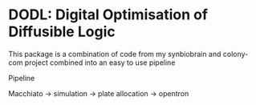 # DODL: Digital Optimisation of Diffusible Logic

This package is a combination of code from my synbiobrain and colony-com project combined into an easy to use pipeline


Pipeline 

Macchiato -> simulation -> plate allocation -> opentron 




